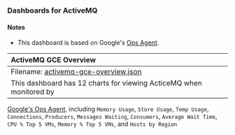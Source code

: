 ### Dashboards for ActiveMQ

#### Notes

- This dashboard is based on Google's [Ops Agent](https://cloud.google.com/stackdriver/docs/solutions/agents/ops-agent).


|ActiveMQ GCE Overview|
|:------------------|
|Filename: [activemq-gce-overview.json](activemq-gce-overview.json)|
|This dashboard has 12 charts for viewing ActiceMQ when monitored by 
[Google's Ops Agent](https://cloud.google.com/stackdriver/docs/solutions/agents/ops-agent/third-party/cassandra#monitored-metrics), including `Memory Usage`, `Store Usage`, `Temp Usage`, `Connections`, `Producers`, `Messages Waiting`, `Consumers`, `Average Wait Time`, `CPU % Top 5 VMs`, `Memory % Top 5 VMs`, and `Hosts by Region`
